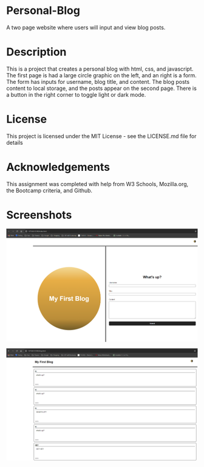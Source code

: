 # Personal-Blog
A two page website where users will input and view blog posts.

# Description
This is a project that creates a personal blog with html, css, and javascript.
The first page is had a large circle graphic on the left, and an right is a form.
The form has inputs for username, blog title, and content.
The blog posts content to local storage, and the posts appear on the second page.
There is a button in the right corner to toggle light or dark mode.

# License
This project is licensed under the MIT License - see the LICENSE.md file for details

# Acknowledgements
This assignment was completed with help from W3 Schools, Mozilla.org, the Bootcamp criteria, and Github.

# Screenshots
![Index Page](./assets/images/Screenshot%202024-08-06%20220949.png)

![Blog Page](./assets/images/Screenshot%202024-08-06%20221033.png)
